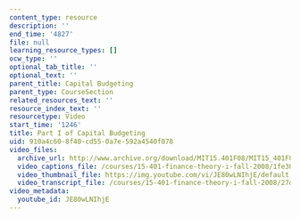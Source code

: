 ```yaml
---
content_type: resource
description: ''
end_time: '4827'
file: null
learning_resource_types: []
ocw_type: ''
optional_tab_title: ''
optional_text: ''
parent_title: Capital Budgeting
parent_type: CourseSection
related_resources_text: ''
resource_index_text: ''
resourcetype: Video
start_time: '1246'
title: Part I of Capital Budgeting
uid: 910a4c60-8f40-cd55-0a7e-592a4540f078
video_files:
  archive_url: http://www.archive.org/download/MIT15.401F08/MIT15_401F08_ses17_300k.mp4
  video_captions_file: /courses/15-401-finance-theory-i-fall-2008/1fe3003c75c85f7c9c63c05b712e242e_JE80wLNIhjE.vtt
  video_thumbnail_file: https://img.youtube.com/vi/JE80wLNIhjE/default.jpg
  video_transcript_file: /courses/15-401-finance-theory-i-fall-2008/27d78b80970cff3939a71f7db09de86a_JE80wLNIhjE.pdf
video_metadata:
  youtube_id: JE80wLNIhjE
---
```

